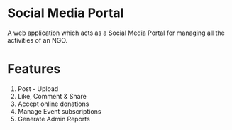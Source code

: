 # Social Media Portal

A web application which acts as a Social Media Portal for managing all the activities of an NGO.

# Features
1. Post - Upload
2. Like, Comment & Share
3. Accept online donations
4. Manage Event subscriptions
5. Generate Admin Reports
